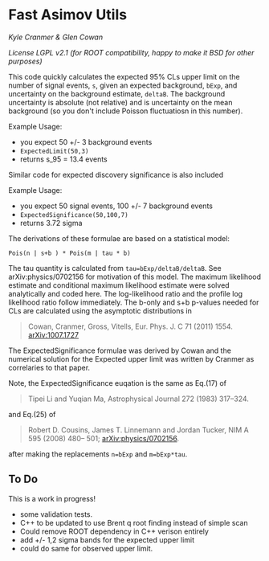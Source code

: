 # Fast Asimov Utils

*Kyle Cranmer & Glen Cowan*

*License LGPL v2.1 (for ROOT compatibility, happy to make it BSD for other purposes)*

This code quickly calculates the expected 95% CLs upper limit on the number of
signal events, `s`, given an expected background, `bExp`, and 
uncertainty on the background estimate, `deltaB`.
The background uncertainty is absolute (not relative) and is uncertainty
on the mean background (so you don't include Poisson fluctuatiosn in this number).

Example Usage: 

  * you expect 50 +/- 3 background events
  * `ExpectedLimit(50,3)`
  * returns s_95 = 13.4 events

Similar code for expected discovery significance is also included

Example Usage:

   * you expect 50 signal events, 100 +/- 7 background events
   * `ExpectedSignificance(50,100,7)`
   * returns 3.72 sigma


The derivations of these formulae are based on a statistical model:

	Pois(n | s+b ) * Pois(m | tau * b)

The tau quantity is calculated from `tau=bExp/deltaB/deltaB`.
See arXiv:physics/0702156 for motivation of this model.
The maximum likelihood estimate and conditional maximum likelihood estimate
were solved analytically and coded here.
The log-likelihood ratio and the profile log likelihood ratio follow immediately.
The b-only and s+b p-values needed for CLs are calculated using the 
asymptotic distributions in 
>	Cowan, Cranmer, Gross, Vitells,	Eur. Phys. J. C 71 (2011) 1554.  
[arXiv:1007.1727](http://arxiv.org/abs/1007.1727)

The ExpectedSignificance formulae was derived by Cowan and the numerical solution 
for the Expected upper limit was written by Cranmer as correlaries to that paper.

Note, the ExpectedSignificance euqation is the same as Eq.(17) of
> Tipei Li and Yuqian Ma, Astrophysical Journal 272 (1983) 317–324.

and Eq.(25) of 
>  Robert D. Cousins, James T. Linnemann and Jordan Tucker, NIM A 595 (2008) 480– 501; [arXiv:physics/0702156](http://arxiv.org/abs/physics/0702156).

after making the replacements `n=bExp` and `m=bExp*tau`. 


## To Do

This is a work in progress!
   * some validation tests.
   * C++ to be updated to use Brent q root finding instead of simple scan
   * Could remove ROOT dependency in C++ verison entirely
   * add +/- 1,2 sigma bands for the expected upper limit
   * could do same for observed upper limit.
